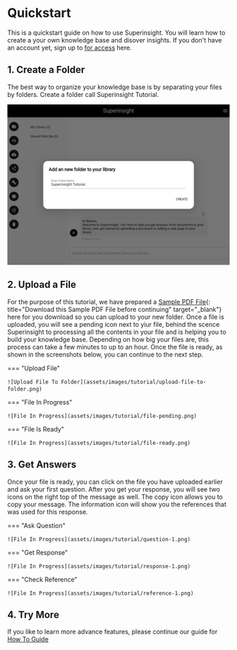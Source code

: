 # Quickstart

This is a quickstart guide on how to use Superinsight.
You will learn how to create a your own knowledge base and disover insights.
If you don't have an account yet, sign up to [for access](https://app.superinsight.me) here.

## 1. Create a Folder

The best way to organize your knowledge base is by separating your files by folders. Create a folder call Superinsight Tutorial.

![Create Folder](assets/images/tutorial/create-folder.png)

## 2. Upload a File

For the purpose of this tutorial, we have prepared a [Sample PDF File](assets/files/tutorial/tutorial.pdf){: title="Download this Sample PDF File before continuing" target="\_blank"} here for you download so you can upload to your new folder. Once a file is uploaded, you will see a pending icon next to yiur file, behind the scence Superinsight to processing all the contents in your file and is helping you to build your knowledge base. Depending on how big your files are, this process can take a few minutes to up to an hour.
Once the file is ready, as shown in the screenshots below, you can continue to the next step.

=== "Upload File"

    ![Upload File To Folder](assets/images/tutorial/upload-file-to-folder.png)

=== "File In Progress"

    ![File In Progress](assets/images/tutorial/file-pending.png)

=== "File Is Ready"

    ![File In Progress](assets/images/tutorial/file-ready.png)

## 3. Get Answers

Once your file is ready, you can click on the file you have uploaded earlier and ask your first question.
After you get your response, you will see two icons on the right top of the message as well. The copy icon allows you to copy your message.
The information icon will show you the references that was used for this response.

=== "Ask Question"

    ![File In Progress](assets/images/tutorial/question-1.png)

=== "Get Response"

    ![File In Progress](assets/images/tutorial/response-1.png)

=== "Check Reference"

    ![File In Progress](assets/images/tutorial/reference-1.png)

## 4. Try More

If you like to learn more advance features, please continue our guide for [How To Guide](guide/index.md)
